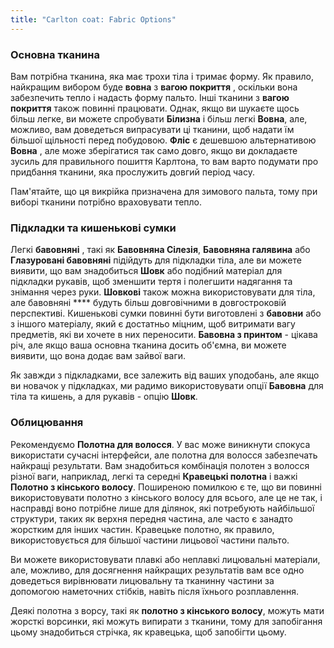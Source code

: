 ```yaml
---
title: "Carlton coat: Fabric Options"
---
```


### Основна тканина

Вам потрібна тканина, яка має трохи тіла і тримає форму. Як правило, найкращим вибором буде **вовна** з **вагою покриття** , оскільки вона забезпечить тепло і надасть форму пальто. Інші тканини з **вагою покриття** також повинні працювати. Однак, якщо ви шукаєте щось більш легке, ви можете спробувати **Білизна** і більш легкі **Вовна**, але, можливо, вам доведеться випрасувати ці тканини, щоб надати їм більшої щільності перед побудовою. **Фліс** є дешевшою альтернативою **Вовна** , але може зберігатися так само довго, якщо ви докладаєте зусиль для правильного пошиття Карлтона, то вам варто подумати про придбання тканини, яка прослужить довгий період часу.

<Note>

Пам'ятайте, що ця викрійка призначена для зимового пальта, тому при виборі тканини потрібно враховувати тепло.

</Note>

### Підкладки та кишенькові сумки

Легкі **бавовняні** , такі як **Бавовняна Сілезія**, **Бавовняна галявина** або **Глазуровані бавовняні** підійдуть для підкладки тіла, але ви можете виявити, що вам знадобиться **Шовк** або подібний матеріал для підкладки рукавів, щоб зменшити тертя і полегшити надягання та знімання через руки. **Шовкові** також можна використовувати для тіла, але бавовняні **** будуть більш довговічними в довгостроковій перспективі. Кишенькові сумки повинні бути виготовлені з **бавовни** або з іншого матеріалу, який є достатньо міцним, щоб витримати вагу предметів, які ви хочете в них переносити. **Бавовна з принтом** - цікава річ, але якщо ваша основна тканина досить об'ємна, ви можете виявити, що вона додає вам зайвої ваги.

<Tip>

Як завжди з підкладками, все залежить від ваших уподобань, але якщо ви новачок у підкладках, ми радимо використовувати опції **Бавовна** для тіла та кишень, а для рукавів - опцію **Шовк**.

</Tip>

### Облицювання

Рекомендуємо **Полотна для волосся**. У вас може виникнути спокуса використати сучасні інтерфейси, але полотна для волосся забезпечать найкращі результати. Вам знадобиться комбінація полотен з волосся різної ваги, наприклад, легкі та середні **Кравецькі полотна** і важкі **Полотно з кінського волосу**. Поширеною помилкою є те, що ви повинні використовувати полотно з кінського волосу для всього, але це не так, і насправді воно потрібне лише для ділянок, які потребують найбільшої структури, таких як верхня передня частина, але часто є занадто жорстким для інших частин. Кравецьке полотно, як правило, використовується для більшої частини лицьової частини пальто.

<Tip>

Ви можете використовувати плавкі або неплавкі лицювальні матеріали, але, можливо, для досягнення найкращих результатів вам все одно доведеться вирівнювати лицювальну та тканинну частини за допомогою наметочних стібків, навіть після їхнього розплавлення.

</Tip>

<Note>

Деякі полотна з ворсу, такі як **полотно з кінського волосу**, можуть мати жорсткі ворсинки, які можуть випирати з тканини, тому для запобігання цьому знадобиться стрічка, як кравецька, щоб запобігти цьому.

</Note>
